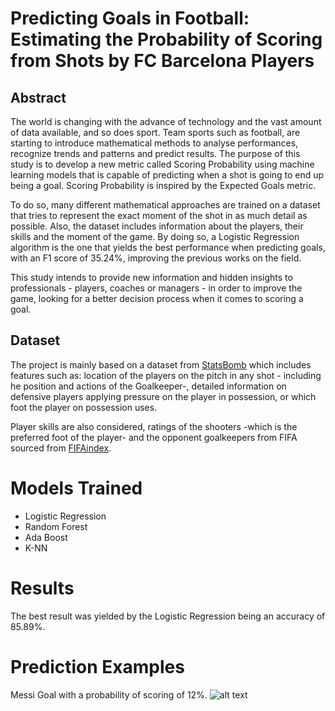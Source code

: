 # Predicting Goals in Football: Estimating the Probability of Scoring from Shots by FC Barcelona Players

## Abstract 
The world is changing with the advance of technology and the vast amount of data available, and so does sport. Team sports such as football, are starting to introduce mathematical methods to analyse performances, recognize trends and patterns and predict results. The purpose of this study is to develop a new metric called Scoring Probability using machine learning models that is capable of predicting when a shot is going to end up being a goal. Scoring Probability is inspired by the Expected Goals metric.

To do so, many different mathematical approaches are trained on a dataset that tries to represent the exact moment of the shot in as much detail as possible. Also, the dataset includes information about the players, their skills and the moment of the game. By doing so, a Logistic Regression algorithm is the one that yields the best performance when predicting goals, with an F1 score of 35.24%, improving the previous works on the field.

This study intends to provide new information and hidden insights to professionals - players, coaches or managers - in order to improve the game, looking for a better decision process when it comes to scoring a goal.


## Dataset
The project is mainly based on a dataset from [StatsBomb](https://statsbomb.com/) which includes features such as: location of the players on the pitch in any shot - including he position and actions of the Goalkeeper-, detailed information on defensive players applying pressure on the player in possession, or which foot the player on possession uses.

Player skills are also considered, ratings of the shooters -which is the preferred foot of the player- and the opponent goalkeepers from FIFA sourced from [FIFAindex](https://www.fifaindex.com/).

# Models Trained
* Logistic Regression
* Random Forest
* Ada Boost
* K-NN

# Results
The best result was yielded by the Logistic Regression being an accuracy of 85.89%.

# Prediction Examples
Messi Goal with a probability of scoring of 12%.
![alt text](https://github.com/oriolgarrobe/Sports-Analytics/img/messi_goal.jpg?raw=true)
